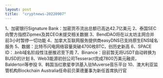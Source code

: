 ```yaml
---
layout: post
title:  "cryptnews-20220907"
---
```

1、加密银行Signature Bank：加密货币流出总额已高达42.7亿美元
2、泰国SEC向警方指控Zipmex及其CEO未提交相关数据
3、BendDAO将在以太坊主网合并前3小时暂停一切功能
4、加拿大互联网服务提供商easyDNS已支持原生ENS域名服务
5、数据：比特币闪电网络容量突破4700枚BTC，创历史新高 
6、SPACE ID：.bnb域名阶段性注册推迟至下周
7、Binance：目前暂无将USDT自动转换为BUSD的计划
8、Web3能源初创公司Tesseract完成7800万美元融资，Balderton等参投
9、韩国当红歌星李洪基入驻Muverse音乐平台
10、澳大利亚监管机构Blockchain Australia任命前贝莱德董事为新任首席执行官

